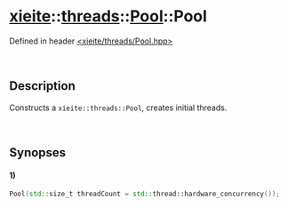 # [xieite](../../xieite.md)\:\:[threads](../../threads.md)\:\:[Pool](../Pool.md)\:\:Pool
Defined in header [<xieite/threads/Pool.hpp>](../../../include/xieite/threads/Pool.hpp)

&nbsp;

## Description
Constructs a `xieite::threads::Pool`, creates initial threads.

&nbsp;

## Synopses
#### 1)
```cpp
Pool(std::size_t threadCount = std::thread::hardware_concurrency());
```
